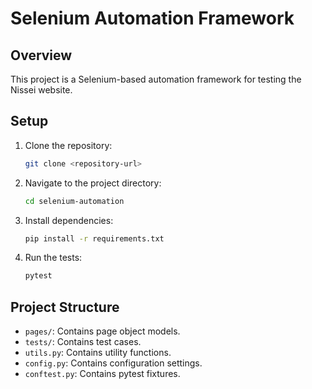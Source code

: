 # Selenium Automation Framework

## Overview

This project is a Selenium-based automation framework for testing the Nissei website.

## Setup

1. Clone the repository:
    ```sh
    git clone <repository-url>
    ```

2. Navigate to the project directory:
    ```sh
    cd selenium-automation
    ```

3. Install dependencies:
    ```sh
    pip install -r requirements.txt
    ```

4. Run the tests:
    ```sh
    pytest
    ```

## Project Structure

- `pages/`: Contains page object models.
- `tests/`: Contains test cases.
- `utils.py`: Contains utility functions.
- `config.py`: Contains configuration settings.
- `conftest.py`: Contains pytest fixtures.

